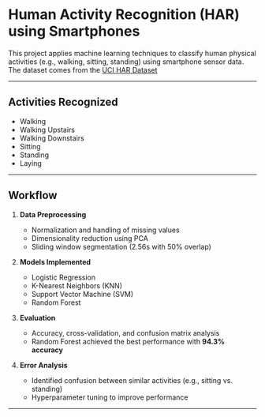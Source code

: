 # Human Activity Recognition (HAR) using Smartphones

This project applies machine learning techniques to classify human physical activities (e.g., walking, sitting, standing) using smartphone sensor data. The dataset comes from the [UCI HAR Dataset](https://archive.ics.uci.edu/ml/datasets/Smartphone+Dataset+for+Human+Activity+Recognition+%28HAR%29+in+Ambient+Assisted+Living+%28AAL%29)

---

## Activities Recognized
- Walking
- Walking Upstairs
- Walking Downstairs
- Sitting
- Standing
- Laying

---

## Workflow
1. **Data Preprocessing**
   - Normalization and handling of missing values  
   - Dimensionality reduction using PCA  
   - Sliding window segmentation (2.56s with 50% overlap)  

2. **Models Implemented**
   - Logistic Regression  
   - K-Nearest Neighbors (KNN)  
   - Support Vector Machine (SVM)  
   - Random Forest  

3. **Evaluation**
   - Accuracy, cross-validation, and confusion matrix analysis  
   - Random Forest achieved the best performance with **94.3% accuracy**  

4. **Error Analysis**
   - Identified confusion between similar activities (e.g., sitting vs. standing)  
   - Hyperparameter tuning to improve performance  

---


